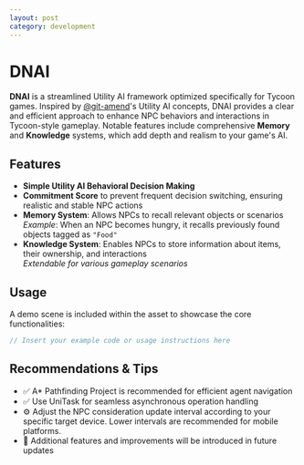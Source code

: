 ```yaml
---
layout: post
category: development
---
```


# DNAI

**DNAI** is a streamlined Utility AI framework optimized specifically for Tycoon games. Inspired by [@git-amend](https://github.com/git-amend)'s Utility AI concepts, DNAI provides a clear and efficient approach to enhance NPC behaviors and interactions in Tycoon-style gameplay. Notable features include comprehensive **Memory** and **Knowledge** systems, which add depth and realism to your game's AI.

## Features

- **Simple Utility AI Behavioral Decision Making**
- **Commitment Score** to prevent frequent decision switching, ensuring realistic and stable NPC actions
- **Memory System**: Allows NPCs to recall relevant objects or scenarios  
  _Example_: When an NPC becomes hungry, it recalls previously found objects tagged as `"Food"`
- **Knowledge System**: Enables NPCs to store information about items, their ownership, and interactions  
  _Extendable for various gameplay scenarios_

## Usage

A demo scene is included within the asset to showcase the core functionalities:

```csharp
// Insert your example code or usage instructions here

```
## Recommendations & Tips

- ✅ A* Pathfinding Project is recommended for efficient agent navigation
- ✅ Use UniTask for seamless asynchronous operation handling
- ⚙️ Adjust the NPC consideration update interval according to your specific target device. Lower intervals are recommended for mobile platforms.
- 🚧 Additional features and improvements will be introduced in future updates